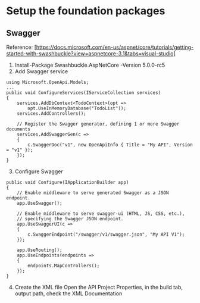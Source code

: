 ﻿# Setup the foundation packages


## Swagger
Reference: [https://docs.microsoft.com/en-us/aspnet/core/tutorials/getting-started-with-swashbuckle?view=aspnetcore-3.1&tabs=visual-studio]

1. Install-Package Swashbuckle.AspNetCore -Version 5.0.0-rc5
2. Add Swagger service
```
using Microsoft.OpenApi.Models;
...
public void ConfigureServices(IServiceCollection services)
{
    services.AddDbContext<TodoContext>(opt =>
        opt.UseInMemoryDatabase("TodoList"));
    services.AddControllers();

    // Register the Swagger generator, defining 1 or more Swagger documents
    services.AddSwaggerGen(c =>
    {
        c.SwaggerDoc("v1", new OpenApiInfo { Title = "My API", Version = "v1" });
    });
}
```
3. Configure Swagger
```
public void Configure(IApplicationBuilder app)
{
    // Enable middleware to serve generated Swagger as a JSON endpoint.
    app.UseSwagger();

    // Enable middleware to serve swagger-ui (HTML, JS, CSS, etc.),
    // specifying the Swagger JSON endpoint.
    app.UseSwaggerUI(c =>
    {
        c.SwaggerEndpoint("/swagger/v1/swagger.json", "My API V1");
    });

    app.UseRouting();
    app.UseEndpoints(endpoints =>
    {
        endpoints.MapControllers();
    });
}
```
4. Create the XML file
Open the API Project Properties, in the build tab, output path, check the XML Documentation
